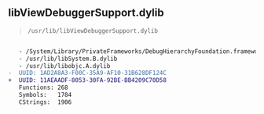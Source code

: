 ## libViewDebuggerSupport.dylib

> `/usr/lib/libViewDebuggerSupport.dylib`

```diff

   - /System/Library/PrivateFrameworks/DebugHierarchyFoundation.framework/DebugHierarchyFoundation
   - /usr/lib/libSystem.B.dylib
   - /usr/lib/libobjc.A.dylib
-  UUID: 1AD2A8A3-F00C-35A9-AF10-31B628DF124C
+  UUID: 11AEAADF-8053-30FA-92BE-BB4209C70D58
   Functions: 268
   Symbols:   1784
   CStrings:  1906

```

